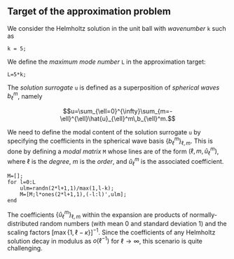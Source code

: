 ## Target of the approximation problem

We consider the Helmholtz solution in the unit ball with *wavenumber* `k` such as

````
k = 5;
````

We define the *maximum mode number* `L` in the approximation target:

````
L=5*k;
````

The *solution surrogate* `u` is defined as a superposition of *spherical waves* $b_{\ell}^m$, namely

```math
u=\sum_{\ell=0}^{\infty}\sum_{m=-\ell}^{\ell}\hat{u}_{\ell}^m\,b_{\ell}^m.
```

We need to define the modal content of the solution surrogate `u` by specifying the coefficients in the spherical wave basis $\{b_{\ell}^m\}_{\ell,m}$.
This is done by defining a *modal matrix* `M` whose lines are of the form $(\ell,m,\hat{u}_{\ell}^m)$, where $\ell$ is the *degree*, $m$ is the *order*, and $\hat{u}_{\ell}^m$ is the associated coefficient.

````
M=[];
for l=0:L
    ulm=randn(2*l+1,1)/max(1,l-k);
    M=[M;l*ones(2*l+1,1),(-l:l)',ulm];
end
````
The coefficients $\{\hat{u}_{\ell}^m\}_{\ell,m}$ within the expansion are products of normally-distributed random numbers (with mean 0 and standard deviation 1) and the scaling factors $[\max\{1,\ell-\kappa\}]^{-1}$. Since the coefficients of any Helmholtz solution decay in modulus as $o(\ell^{-1})$ for $\ell \rightarrow \infty$, this scenario is quite challenging.
